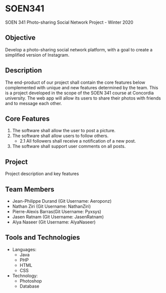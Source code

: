 # SOEN341
SOEN 341 Photo-sharing Social Network Project - Winter 2020

## Objective
Develop a photo-sharing social network platform, with a goal to create a simplified version of Instagram.

## Description
The end-product of our project shall contain the core features below complemented with unique and new features determined by the team.
This is a project developed in the scope of the SOEN 341 course at Concordia university. The web app will allow its users to share their photos with friends and to message each other.

## Core Features
1. The software shall allow the user to post a picture.
2. The software shall allow users to follow others.
   - 2.1 All followers shall receive a notification of a new post.
3. The software shall support user comments on all posts.

## Project
Project description and key features

## Team Members
- Jean-Philippe Durand (Git Username: Aeroponz)
- Nathan Ziri (Git Username: NathanZiri)
- Pierre-Alexis Barras(Git Username: Pyxsys)
- Jasen Ratnam (Git Username: JasenRatnam)
- Alya Naseer (Git Username: AlyaNaseer)

## Tools and Technologies
- Languages:
  - Java
  - PHP
  - HTML
  - CSS
- Technology:
  - Photoshop
  - Database
